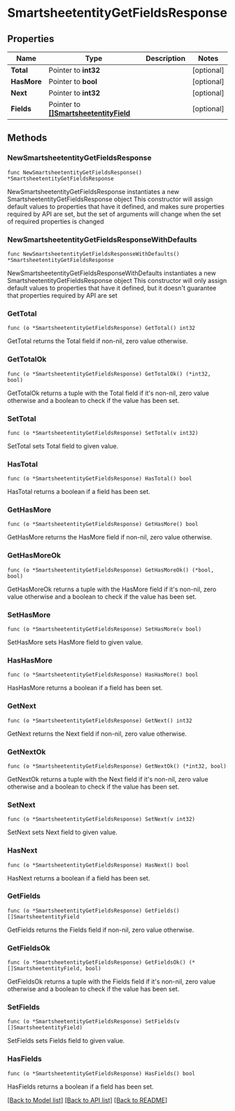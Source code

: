 # SmartsheetentityGetFieldsResponse

## Properties

Name | Type | Description | Notes
------------ | ------------- | ------------- | -------------
**Total** | Pointer to **int32** |  | [optional] 
**HasMore** | Pointer to **bool** |  | [optional] 
**Next** | Pointer to **int32** |  | [optional] 
**Fields** | Pointer to [**[]SmartsheetentityField**](SmartsheetentityField.md) |  | [optional] 

## Methods

### NewSmartsheetentityGetFieldsResponse

`func NewSmartsheetentityGetFieldsResponse() *SmartsheetentityGetFieldsResponse`

NewSmartsheetentityGetFieldsResponse instantiates a new SmartsheetentityGetFieldsResponse object
This constructor will assign default values to properties that have it defined,
and makes sure properties required by API are set, but the set of arguments
will change when the set of required properties is changed

### NewSmartsheetentityGetFieldsResponseWithDefaults

`func NewSmartsheetentityGetFieldsResponseWithDefaults() *SmartsheetentityGetFieldsResponse`

NewSmartsheetentityGetFieldsResponseWithDefaults instantiates a new SmartsheetentityGetFieldsResponse object
This constructor will only assign default values to properties that have it defined,
but it doesn't guarantee that properties required by API are set

### GetTotal

`func (o *SmartsheetentityGetFieldsResponse) GetTotal() int32`

GetTotal returns the Total field if non-nil, zero value otherwise.

### GetTotalOk

`func (o *SmartsheetentityGetFieldsResponse) GetTotalOk() (*int32, bool)`

GetTotalOk returns a tuple with the Total field if it's non-nil, zero value otherwise
and a boolean to check if the value has been set.

### SetTotal

`func (o *SmartsheetentityGetFieldsResponse) SetTotal(v int32)`

SetTotal sets Total field to given value.

### HasTotal

`func (o *SmartsheetentityGetFieldsResponse) HasTotal() bool`

HasTotal returns a boolean if a field has been set.

### GetHasMore

`func (o *SmartsheetentityGetFieldsResponse) GetHasMore() bool`

GetHasMore returns the HasMore field if non-nil, zero value otherwise.

### GetHasMoreOk

`func (o *SmartsheetentityGetFieldsResponse) GetHasMoreOk() (*bool, bool)`

GetHasMoreOk returns a tuple with the HasMore field if it's non-nil, zero value otherwise
and a boolean to check if the value has been set.

### SetHasMore

`func (o *SmartsheetentityGetFieldsResponse) SetHasMore(v bool)`

SetHasMore sets HasMore field to given value.

### HasHasMore

`func (o *SmartsheetentityGetFieldsResponse) HasHasMore() bool`

HasHasMore returns a boolean if a field has been set.

### GetNext

`func (o *SmartsheetentityGetFieldsResponse) GetNext() int32`

GetNext returns the Next field if non-nil, zero value otherwise.

### GetNextOk

`func (o *SmartsheetentityGetFieldsResponse) GetNextOk() (*int32, bool)`

GetNextOk returns a tuple with the Next field if it's non-nil, zero value otherwise
and a boolean to check if the value has been set.

### SetNext

`func (o *SmartsheetentityGetFieldsResponse) SetNext(v int32)`

SetNext sets Next field to given value.

### HasNext

`func (o *SmartsheetentityGetFieldsResponse) HasNext() bool`

HasNext returns a boolean if a field has been set.

### GetFields

`func (o *SmartsheetentityGetFieldsResponse) GetFields() []SmartsheetentityField`

GetFields returns the Fields field if non-nil, zero value otherwise.

### GetFieldsOk

`func (o *SmartsheetentityGetFieldsResponse) GetFieldsOk() (*[]SmartsheetentityField, bool)`

GetFieldsOk returns a tuple with the Fields field if it's non-nil, zero value otherwise
and a boolean to check if the value has been set.

### SetFields

`func (o *SmartsheetentityGetFieldsResponse) SetFields(v []SmartsheetentityField)`

SetFields sets Fields field to given value.

### HasFields

`func (o *SmartsheetentityGetFieldsResponse) HasFields() bool`

HasFields returns a boolean if a field has been set.


[[Back to Model list]](../README.md#documentation-for-models) [[Back to API list]](../README.md#documentation-for-api-endpoints) [[Back to README]](../README.md)



